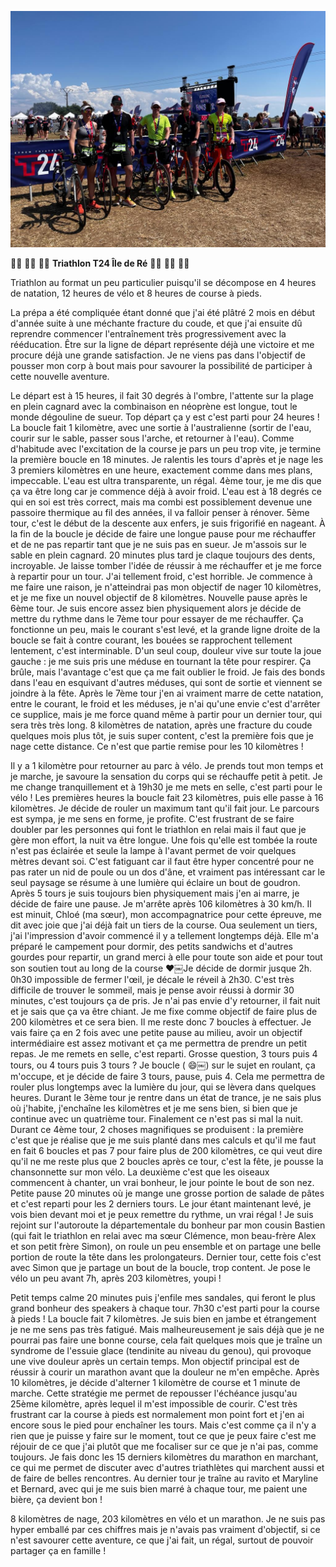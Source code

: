 ![Photo de groupe](./photos/2023_06_03_T24_Ile_de_Re.jpg)

:swimming_man: :biking_man: :running_man: **Triathlon T24 Île de Ré** :swimming_man: :biking_man: :running_man:

Triathlon au format un peu particulier puisqu'il se décompose en 4 heures de natation, 12 heures de vélo et 8 heures de course à pieds.

La prépa a été compliquée étant donné que j'ai été plâtré 2 mois en début d'année suite à une méchante fracture du coude, et que j'ai ensuite dû reprendre commencer l'entraînement très progressivement avec la rééducation. Être sur la ligne de départ représente déjà une victoire et me procure déjà une grande satisfaction. Je ne viens pas dans l'objectif de pousser mon corp à bout mais pour savourer la possibilité de participer à cette nouvelle aventure.

Le départ est à 15 heures, il fait 30 degrés à l'ombre, l'attente sur la plage en plein cagnard avec la combinaison en néoprène est longue, tout le monde dégouline de sueur. Top départ ça y est c'est parti pour 24 heures ! La boucle fait 1 kilomètre, avec une sortie à l'australienne (sortir de l'eau, courir sur le sable, passer sous l'arche, et retourner à l'eau). Comme d'habitude avec l'excitation de la course je pars un peu trop vite, je termine la première boucle en 18 minutes. Je ralentis les tours d'après et je nage les 3 premiers kilomètres en une heure, exactement comme dans mes plans, impeccable. L'eau est ultra transparente, un régal. 4ème tour, je me dis que ça va être long car je commence déjà à avoir froid. L'eau est à 18 degrés ce qui en soi est très correct, mais ma combi est possiblement devenue une passoire thermique au fil des années, il va falloir penser à rénover. 5ème tour, c'est le début de la descente aux enfers, je suis frigorifié en nageant. À la fin de la boucle je décide de faire une longue pause pour me réchauffer et de ne pas repartir tant que je ne suis pas en sueur. Je m'assois sur le sable en plein cagnard. 20 minutes plus tard je claque toujours des dents, incroyable. Je laisse tomber l'idée de réussir à me réchauffer et je me force à repartir pour un tour. J'ai tellement froid, c'est horrible. Je commence à me faire une raison, je n'atteindrai pas mon objectif de nager 10 kilomètres, et je me fixe un nouvel objectif de 8 kilomètres. Nouvelle pause après le 6ème tour. Je suis encore assez bien physiquement alors je décide de mettre du rythme dans le 7ème tour pour essayer de me réchauffer. Ça fonctionne un peu, mais le courant s'est levé, et la grande ligne droite de la boucle se fait à contre courant, les bouées se rapprochent tellement lentement, c'est interminable. D'un seul coup, douleur vive sur toute la joue gauche : je me suis pris une méduse en tournant la tête pour respirer. Ça brûle, mais l'avantage c'est que ça me fait oublier le froid. Je fais des bonds dans l'eau en esquivant d'autres méduses, qui sont de sortie et viennent se joindre à la fête. Après le 7ème tour j'en ai vraiment marre de cette natation, entre le courant, le froid et les méduses, je n'ai qu'une envie c'est d'arrêter ce supplice, mais je me force quand même à partir pour un dernier tour, qui sera très très long. 8 kilomètres de natation, après une fracture du coude quelques mois plus tôt, je suis super content, c'est la première fois que je nage cette distance. Ce n'est que partie remise pour les 10 kilomètres !

Il y a 1 kilomètre pour retourner au parc à vélo. Je prends tout mon temps et je marche, je savoure la sensation du corps qui se réchauffe petit à petit. Je me change tranquillement et à 19h30 je me mets en selle, c'est parti pour le vélo ! Les premières heures la boucle fait 23 kilomètres, puis elle passe à 16 kilomètres. Je décide de rouler un maximum tant qu'il fait jour. Le parcours est sympa, je me sens en forme, je profite. C'est frustrant de se faire doubler par les personnes qui font le triathlon en relai mais il faut que je gère mon effort, la nuit va être longue. Une fois qu'elle est tombée la route n'est pas éclairée et seule la lampe à l'avant permet de voir quelques mètres devant soi. C'est fatiguant car il faut être hyper concentré pour ne pas rater un nid de poule ou un dos d'âne, et vraiment pas intéressant car le seul paysage se résume à une lumière qui éclaire un bout de goudron. Après 5 tours je suis toujours bien physiquement mais j'en ai marre, je décide de faire une pause. Je m'arrête après 106 kilomètres à 30 km/h. Il est minuit, Chloé (ma sœur), mon accompagnatrice pour cette épreuve, me dit avec joie que j'ai déjà fait un tiers de la course. Oua seulement un tiers, j'ai l'impression d'avoir commencé il y a tellement longtemps déjà. Elle m'a préparé le campement pour dormir, des petits sandwichs et d'autres gourdes pour repartir, un grand merci à elle pour toute son aide et pour tout son soutien tout au long de la course :heart:￼Je décide de dormir jusque 2h. 0h30 impossible de fermer l'œil, je décale le réveil à 2h30. C'est très difficile de trouver le sommeil, mais je pense avoir réussi à dormir 30 minutes, c'est toujours ça de pris. Je n'ai pas envie d'y retourner, il fait nuit et je sais que ça va être chiant. Je me fixe comme objectif de faire plus de 200 kilomètres et ce sera bien. Il me reste donc 7 boucles à effectuer. Je vais faire ça en 2 fois avec une petite pause au milieu, avoir un objectif intermédiaire est assez motivant et ça me permettra de prendre un petit repas. Je me remets en selle, c'est reparti. Grosse question, 3 tours puis 4 tours, ou 4 tours puis 3 tours ? Je boucle ( :smile:￼) sur le sujet en roulant, ça m'occupe, et je décide de faire 3 tours, pause, puis 4. Cela me permettra de rouler plus longtemps avec la lumière du jour, qui se lèvera dans quelques heures. Durant le 3ème tour je rentre dans un état de trance, je ne sais plus où j'habite, j'enchaîne les kilomètres et je me sens bien, si bien que je continue avec un quatrième tour. Finalement ce n'est pas si mal la nuit. Durant ce 4ème tour, 2 choses magnifiques se produisent : la première c'est que je réalise que je me suis planté dans mes calculs et qu'il me faut en fait 6 boucles et pas 7 pour faire plus de 200 kilomètres, ce qui veut dire qu'il ne me reste plus que 2 boucles après ce tour, c'est la fête, je pousse la chansonnette sur mon vélo. La deuxième c'est que les oiseaux commencent à chanter, un vrai bonheur, le jour pointe le bout de son nez. Petite pause 20 minutes où je mange une grosse portion de salade de pâtes et c'est reparti pour les 2 derniers tours. Le jour étant maintenant levé, je vois bien devant moi et je peux remettre du rythme, un vrai régal ! Je suis rejoint sur l'autoroute la départementale du bonheur par mon cousin Bastien (qui fait le triathlon en relai avec ma sœur Clémence, mon beau-frère Alex et son petit frère Simon), on roule un peu ensemble et on partage une belle portion de route la tête dans les prolongateurs. Dernier tour, cette fois c'est avec Simon que je partage un bout de la boucle, trop content. Je pose le vélo un peu avant 7h, après 203 kilomètres, youpi !

Petit temps calme 20 minutes puis j'enfile mes sandales, qui feront le plus grand bonheur des speakers à chaque tour. 7h30 c'est parti pour la course à pieds ! La boucle fait 7 kilomètres. Je suis bien en jambe et étrangement je ne me sens pas très fatigué. Mais malheureusement je sais déjà que je ne pourrai pas faire une bonne course, cela fait quelques mois que je traîne un syndrome de l'essuie glace (tendinite au niveau du genou), qui provoque une vive douleur après un certain temps. Mon objectif principal est de réussir à courir un marathon avant que la douleur ne m'en empêche. Après 10 kilomètres, je décide d'alterner 1 kilomètre de course et 1 minute de marche. Cette stratégie me permet de repousser l'échéance jusqu'au 25ème kilomètre, après lequel il m'est impossible de courir. C'est très frustrant car la course à pieds est normalement mon point fort et j'en ai encore sous le pied pour enchaîner les tours. Mais c'est comme ça il n'y a rien que je puisse y faire sur le moment, tout ce que je peux faire c'est me réjouir de ce que j'ai plutôt que me focaliser sur ce que je n'ai pas, comme toujours. Je fais donc les 15 derniers kilomètres du marathon en marchant, ce qui me permet de discuter avec d'autres triathlètes qui marchent aussi et de faire de belles rencontres. Au dernier tour je traîne au ravito et Maryline et Bernard, avec qui je me suis bien marré à chaque tour, me paient une bière, ça devient bon !

8 kilomètres de nage, 203 kilomètres en vélo et un marathon. Je ne suis pas hyper emballé par ces chiffres mais je n'avais pas vraiment d'objectif, si ce n'est savourer cette aventure, ce que j'ai fait, un régal, surtout de pouvoir partager ça en famille !
